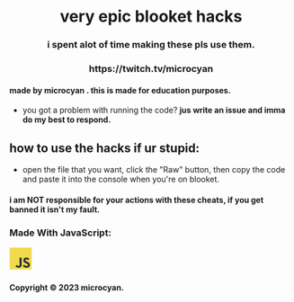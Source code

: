 <h1 align="center">very epic blooket hacks</h1>
<h3 align="center">i spent alot of time making these pls use them.</h3>
<h3 align="center">https://twitch.tv/microcyan</h3>

#### made by microcyan . this is made for education purposes.
- you got a problem with running the code? **jus write an issue and imma do my best to respond.**

## how to use the hacks if ur stupid:

- open the file that you want, click the "Raw" button, then copy the code and paste it into the console when you're on blooket.

#### i am NOT responsible for your actions with these cheats, if you get banned it isn't my fault.

<h3 align="left">Made With JavaScript:</h3>
<p align="left"> <a href="https://developer.mozilla.org/en-US/docs/Web/JavaScript" target="_blank" rel="noreferrer"> <img src="https://raw.githubusercontent.com/devicons/devicon/master/icons/javascript/javascript-original.svg" alt="javascript" width="40" height="40"/> </a> </p>

#### Copyright &copy; 2023 microcyan.
